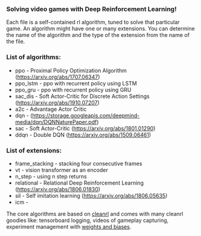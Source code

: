 ### Solving video games with Deep Reinforcement Learning!
Each file is a self-contained rl algorithm, tuned to solve that particular game. 
An algorithm might have one or many extensions. You can determine the name of the algorithm and the type of the extension from the name of the file.      
  
### List of algorithms:
* ppo  - Proximal Policy Optimization Algorithm (https://arxiv.org/abs/1707.06347)    
* ppo_lstm - ppo with recurrent policy using LSTM
* ppo_gru - ppo with recurrent policy using GRU 
* sac_dis - Soft Actor-Critic for Discrete Action Settings (https://arxiv.org/abs/1910.07207)
* a2c - Advantage Actor Critic 
* dqn - (https://storage.googleapis.com/deepmind-media/dqn/DQNNaturePaper.pdf)
* sac - Soft Actor-Critic (https://arxiv.org/abs/1801.01290)
* ddqn - Double DQN (https://arxiv.org/abs/1509.06461)

### List of extensions:
* frame_stacking - stacking four consecutive frames
* vt - vision transformer as an encoder
* n_step - using n step returns
* relational - Relational Deep Reinforcement Learning (https://arxiv.org/abs/1806.01830)
* sil - Self imitation learning (https://arxiv.org/abs/1806.05635)  
* icm - 


The core algorithms are based on [cleanrl](https://github.com/vwxyzjn/cleanrl) and comes with many 
cleanrl goodies like: tensorboard logging, videos of gameplay capturing, experiment 
management with [weights and biases](https://wandb.ai/site). 
